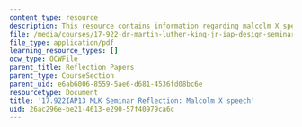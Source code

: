 ```yaml
---
content_type: resource
description: This resource contains information regarding malcolm X speech.
file: /media/courses/17-922-dr-martin-luther-king-jr-iap-design-seminar-january-iap-2013/26ac296ebe214613e29057f40979ca6c_MIT17_922IAP13_RefPapr6A.pdf
file_type: application/pdf
learning_resource_types: []
ocw_type: OCWFile
parent_title: Reflection Papers
parent_type: CourseSection
parent_uid: e6ab6006-8559-5ae6-d681-4536fd08bc6e
resourcetype: Document
title: '17.922IAP13 MLK Seminar Reflection: Malcolm X speech'
uid: 26ac296e-be21-4613-e290-57f40979ca6c
---
```

